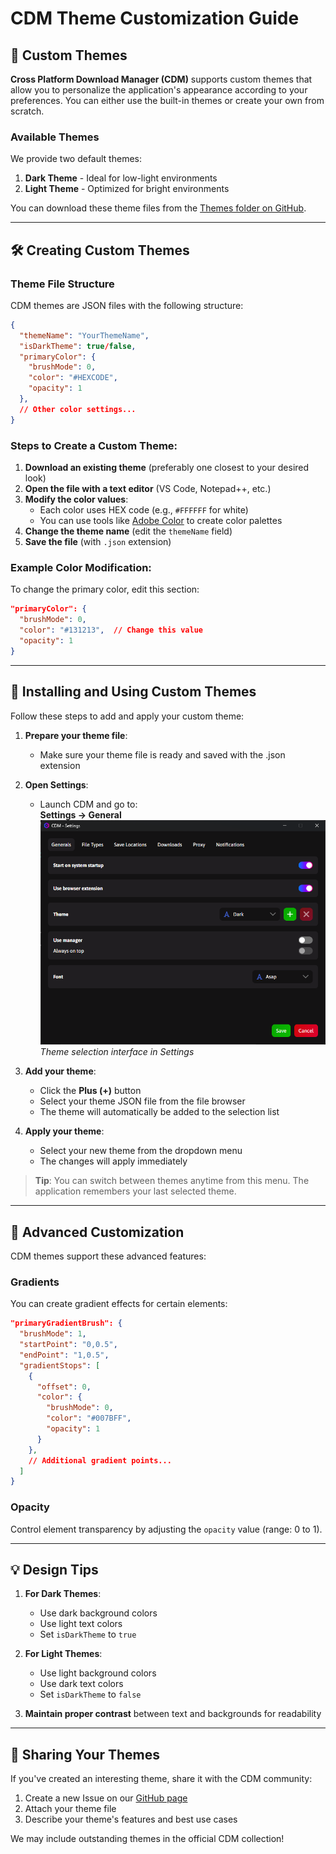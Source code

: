 # CDM Theme Customization Guide

## 🎨 Custom Themes

**Cross Platform Download Manager (CDM)** supports custom themes that allow you to personalize the application's appearance according to your preferences. You can either use the built-in themes or create your own from scratch.

### Available Themes

We provide two default themes:

1. **Dark Theme** - Ideal for low-light environments
2. **Light Theme** - Optimized for bright environments

You can download these theme files from the [Themes folder on GitHub](https://github.com/adel-bakhshi/CrossPlatformDownloadManager/tree/master/CrossPlatformDownloadManager.DesktopApp/Assets/Themes).

---

## 🛠 Creating Custom Themes

### Theme File Structure

CDM themes are JSON files with the following structure:

```json
{
  "themeName": "YourThemeName",
  "isDarkTheme": true/false,
  "primaryColor": {
    "brushMode": 0,
    "color": "#HEXCODE",
    "opacity": 1
  },
  // Other color settings...
}
```

### Steps to Create a Custom Theme:

1. **Download an existing theme** (preferably one closest to your desired look)
2. **Open the file with a text editor** (VS Code, Notepad++, etc.)
3. **Modify the color values**:
   - Each color uses HEX code (e.g., `#FFFFFF` for white)
   - You can use tools like [Adobe Color](https://color.adobe.com/) to create color palettes
4. **Change the theme name** (edit the `themeName` field)
5. **Save the file** (with `.json` extension)

### Example Color Modification:

To change the primary color, edit this section:

```json
"primaryColor": {
  "brushMode": 0,
  "color": "#131213",  // Change this value
  "opacity": 1
}
```

---

## 📂 Installing and Using Custom Themes

Follow these steps to add and apply your custom theme:

1. **Prepare your theme file**:

   - Make sure your theme file is ready and saved with the .json extension

2. **Open Settings**:

   - Launch CDM and go to:  
     **Settings → General**  
     ![Adding a Custom Theme](../Screenshots/3.png)  
     _Theme selection interface in Settings_

3. **Add your theme**:

   - Click the **Plus (+)** button
   - Select your theme JSON file from the file browser
   - The theme will automatically be added to the selection list

4. **Apply your theme**:
   - Select your new theme from the dropdown menu
   - The changes will apply immediately

> **Tip**: You can switch between themes anytime from this menu. The application remembers your last selected theme.

---

## 🎨 Advanced Customization

CDM themes support these advanced features:

### Gradients

You can create gradient effects for certain elements:

```json
"primaryGradientBrush": {
  "brushMode": 1,
  "startPoint": "0,0.5",
  "endPoint": "1,0.5",
  "gradientStops": [
    {
      "offset": 0,
      "color": {
        "brushMode": 0,
        "color": "#007BFF",
        "opacity": 1
      }
    },
    // Additional gradient points...
  ]
}
```

### Opacity

Control element transparency by adjusting the `opacity` value (range: 0 to 1).

---

## 💡 Design Tips

1. **For Dark Themes**:

   - Use dark background colors
   - Use light text colors
   - Set `isDarkTheme` to `true`

2. **For Light Themes**:

   - Use light background colors
   - Use dark text colors
   - Set `isDarkTheme` to `false`

3. **Maintain proper contrast** between text and backgrounds for readability

---

## 🤝 Sharing Your Themes

If you've created an interesting theme, share it with the CDM community:

1. Create a new Issue on our [GitHub page](https://github.com/adel-bakhshi/CrossPlatformDownloadManager/issues)
2. Attach your theme file
3. Describe your theme's features and best use cases

We may include outstanding themes in the official CDM collection!
